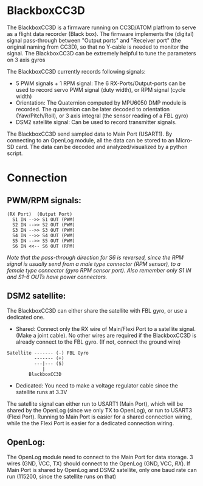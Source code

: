 # BlackboxCC3D

The BlackboxCC3D is a firmware running on CC3D/ATOM platfrom to serve as a flight data recorder (Black box). The firmware implements the (digital) signal pass-through between "Output ports" and "Receiver port" (the original naming from CC3D), so that no Y-cable is needed to monitor the signal. The BlackboxCC3D can be extremely helpful to tune the parameters on 3 axis gyros

The BlackboxCC3D currently records following signals:
* 5 PWM signals + 1 RPM signal:
The 6 RX-Ports/Output-ports can be used to record servo PWM signal (duty width), or RPM signal (cycle width)
* Orientation:
The Quaternion computed by MPU6050 DMP module is recorded. The quaternion can be later decoded to orientation (Yaw/Pitch/Roll), or 3 axis integral (the sensor reading of a FBL gyro)
* DSM2 satellite signal:
Can be used to record transmitter signals.

The BlackboxCC3D send sampled data to Main Port (USART1). By connecting to an OpenLog module, all the data can be stored to an Micro-SD card. The data can be decoded and analyzed/visualized by a python script.

# Connection
## PWM/RPM signals:
```
(RX Port)  (Output Port)
  S1 IN -->> S1 OUT (PWM)
  S2 IN -->> S2 OUT (PWM)
  S3 IN -->> S3 OUT (PWM)
  S4 IN -->> S4 OUT (PWM)
  S5 IN -->> S5 OUT (PWM)
  S6 IN <<-- S6 OUT (RPM)
```

*Note that the pass-through direction for S6 is reversed, since the RPM signal is usually send from a male type connector (RPM sensor), to a female type connector (gyro RPM sensor port). Also remember only S1 IN and S1-6 OUTs have power connectors.*

## DSM2 satellite:
The BlackboxCC3D can either share the satellite with FBL gyro, or use a dedicated one.
* Shared:
Connect only the RX wire of Main/Flexi Port to a satellite signal. (Make a joint cable). No other wires are required if the BlackboxCC3D is already connect to the FBL gyro. (If not, connect the ground wire)
```
Satellite ------- (-) FBL Gyro
          ------- (+)
          ---|--- (S)
             |
        BlackboxCC3D
```
* Dedicated:
You need to make a voltage regulator cable since the satellite runs at 3.3V

The satellite signal can either run to USART1 (Main Port), which will be shared by the OpenLog (since we only TX to OpenLog), or run to USART3 (Flexi Port). Running to Main Port is easier for a shared connection wiring, while the the Flexi Port is easier for a dedicated connection wiring.

## OpenLog:
The OpenLog module need to connect to the Main Port for data storage. 3 wires (GND, VCC, TX) should connect to the OpenLog (GND, VCC, *RX*). If Main Port is shared by OpenLog and DSM2 satellite, only one baud rate can run (115200, since the satellite runs on that)
